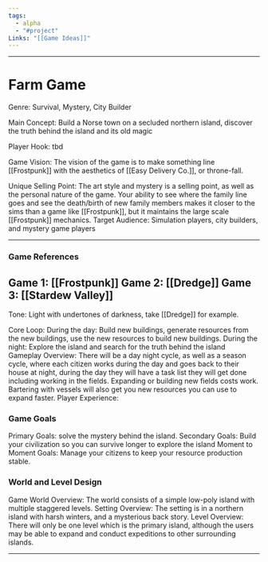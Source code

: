 ```yaml
---
tags:
  - alpha
  - "#project"
Links: "[[Game Ideas]]"
---
```

---
# Farm Game

Genre: Survival, Mystery, City Builder

Main Concept:
	Build a Norse town on a secluded northern island, discover the truth behind the island and its old magic

Player Hook:
	tbd

Game Vision:
	The vision of the game is to make something line [[Frostpunk]] with the aesthetics of [[Easy Delivery Co.]], or throne-fall.

Unique Selling Point:
	The art style and mystery is a selling point, as well as the personal nature of the game. Your ability to see where the family line goes and see the death/birth of new family members makes it closer to the sims than a game like [[Frostpunk]], but it maintains the large scale [[Frostpunk]] mechanics.
Target Audience:
	Simulation players, city builders, and mystery game players

---
### Game References

Game 1:
	[[Frostpunk]]
Game 2:
	[[Dredge]]
Game 3:
	[[Stardew Valley]]
---

Tone:
	Light with undertones of darkness, take [[Dredge]] for example.
	
Core Loop:
	During the day:
		Build new buildings, generate resources from the new buildings, use the new resources to build new buildings.
	During the night:
		Explore the island and search for the truth behind the island
Gameplay Overview:
	There will be a day night cycle, as well as a season cycle, where each citizen works during the day and goes back to their house at night, during the day they will have a task list they will get done including working in the fields. Expanding or building new fields costs work. Bartering with vessels will also get you new resources you can use to expand faster.
Player Experience:

### Game Goals

Primary Goals:
	solve the mystery behind the island.
Secondary Goals:
	Build your civilization so you can survive longer to explore the island
Moment to Moment Goals:
	Manage your citizens to keep your resource production stable.
### World and Level Design

Game World Overview:
	The world consists of a simple low-poly island with multiple staggered levels.
Setting Overview:
	The setting is in a northern island with harsh winters, and a mysterious back story. 
Level Overview:
	There will only be one level which is the primary island, although the users may be able to expand and conduct expeditions to other surrounding islands.

---


